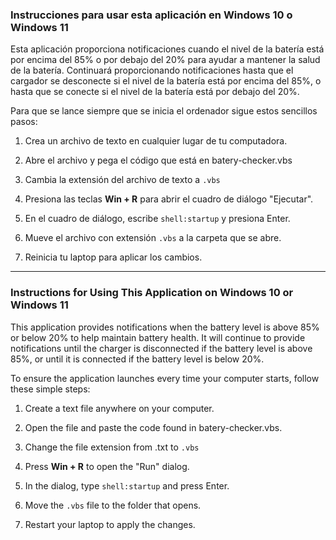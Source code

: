 ### Instrucciones para usar esta aplicación en Windows 10 o Windows 11

Esta aplicación proporciona notificaciones cuando el nivel de la batería está por encima del 85% o por debajo del 20% para ayudar a mantener la salud de la batería. Continuará proporcionando notificaciones hasta que el cargador se desconecte si el nivel de la batería está por encima del 85%, o hasta que se conecte si el nivel de la batería está por debajo del 20%.

Para que se lance siempre que se inicia el ordenador sigue estos sencillos pasos:

1. Crea un archivo de texto en cualquier lugar de tu computadora.

2. Abre el archivo y pega el código que está en batery-checker.vbs

3. Cambia la extensión del archivo de texto a `.vbs`

4. Presiona las teclas **Win + R** para abrir el cuadro de diálogo "Ejecutar".

5. En el cuadro de diálogo, escribe `shell:startup` y presiona Enter.

6. Mueve el archivo con extensión `.vbs` a la carpeta que se abre.

7. Reinicia tu laptop para aplicar los cambios.

  

---

  

### Instructions for Using This Application on Windows 10 or Windows 11


This application provides notifications when the battery level is above 85% or below 20% to help maintain battery health. It will continue to provide notifications until the charger is disconnected if the battery level is above 85%, or until it is connected if the battery level is below 20%.

To ensure the application launches every time your computer starts, follow these simple steps:

1. Create a text file anywhere on your computer.

2. Open the file and paste the code found in batery-checker.vbs.

3. Change the file extension from .txt to `.vbs`

4. Press **Win + R** to open the "Run" dialog.

5. In the dialog, type  `shell:startup` and press Enter.

6. Move the `.vbs` file to the folder that opens.

7. Restart your laptop to apply the changes.